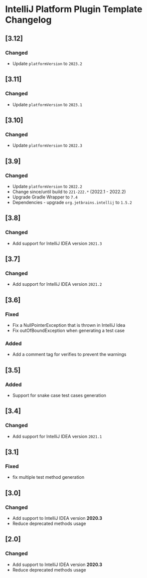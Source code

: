 <!-- Keep a Changelog guide -> https://keepachangelog.com -->

# IntelliJ Platform Plugin Template Changelog

## [3.12]
### Changed
- Update `platformVersion` to `2023.2`

## [3.11]
### Changed
- Update `platformVersion` to `2023.1`

## [3.10]
### Changed
- Update `platformVersion` to `2022.3`

## [3.9]
### Changed
- Update `platformVersion` to `2022.2`
- Change since/until build to `221-222.*` (2022.1 - 2022.2)
- Upgrade Gradle Wrapper to `7.4`
- Dependencies - upgrade `org.jetbrains.intellij` to `1.5.2`

## [3.8]
### Changed
- Add support for IntelliJ IDEA version `2021.3`

## [3.7]
### Changed
- Add support for IntelliJ IDEA version `2021.2`

## [3.6]
### Fixed
- Fix a NullPointerException that is thrown in IntelliJ Idea
- Fix outOfBoundException when generating a test case
### Added
- Add a comment tag for verifies to prevent the warnings

## [3.5]
### Added
- Support for snake case test cases generation

## [3.4]
### Changed
- Add support for IntelliJ IDEA version `2021.1`

## [3.1]
### Fixed
- fix multiple test method generation

## [3.0]
### Changed
- Add support to IntelliJ IDEA version **2020.3**
- Reduce deprecated methods usage 

## [2.0]
### Changed
- Add support to IntelliJ IDEA version **2020.3**
- Reduce deprecated methods usage 